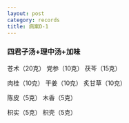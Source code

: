```yaml
---
layout: post
category: records
title: 病案D-1
---
```


### 四君子汤+理中汤+加味 ###

苍术（20克） 党参（10克） 茯芩（15克）

肉桂（10克） 干姜（10克） 炙甘草（10克）

陈皮（5克）  木香（5克）

枳实（5克） 枳壳（5克）
